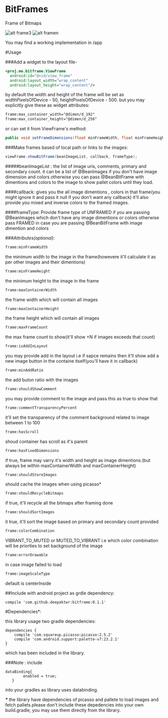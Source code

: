 # BitFrames
Frame of Bitmaps

![alt frame3](http://oi68.tinypic.com/30a9mpu.jpg)                                                                                                                                   ![alt framen](http://oi66.tinypic.com/n4caya.jpg)



You may find a working implementation in /app


#Usage


###Add a widget to the layout file-

```xml
<proj.me.bitframe.ViewFrame
  android:id="@+id/view_frame"
  android:layout_width="wrap_content"
  android:layout_height="wrap_content"/>
```


by default the width and height of the frame will be set as widthPixelsOfDevice - 50, heightPixelsOfDevice - 500.
but you may explicitly give these as widget attributes:

```xml
frame:max_container_width="@dimen/d_192"
frame:max_container_height="@dimen/d_256"
```

or can set it from ViewFrame's method:

```java
public void setFrameDimensions(float minFrameWidth, float minFrameHeight, float maxContainerWidth, float maxContainerHeight);
```



###Make frames based of local path or links to the images:

```java
viewFrame.showBitFrame(beanImageList, callback, frameType);
```

#####beanImageList :
the list of image uris, comments, primary and secondary count.
it can be a list of @BeanImages if you don't have image dimension and colors otherwise you can pass @BeanBitFrame with dimentions and colors to the image to show pallet colors until they load.

####callback:
gives you the all image dimentions , colors in that frame(you might ignore it and pass it null if you don't want any callback)
it'll also provide you mixed and inverse colors to the framed images.

####frameType:
Provide frame type of UNFRAMED if you are passing @BeanImages which don't have any image dimentions or colors
otherwise pass FRAMED in case you are passing @BeanBitFrame with image dimention and colors


###*_Attributes(optional):_*

```xml
frame:minFrameWidth
```
the minimum width to the image in the frame(howevere it'll calculate it as per other images and their dimentions)

```xml
frame:minFrameHeight
```
the minimum height to the image in the frame

```xml
frame:maxContainerWidth
```
the frame width which will contain all images

```xml
frame:maxContainerHeight
```
the frame height which will contain all images

```xml
frame:maxFrameCount
```
the max frame count to show(it'll show +N if images exceeds that count)

```xml
frame:isAddInLayout
```
you may provide add in the layout i.e if sapce remains then it'll show add a new image button in the containe itself(you'll have it in callback)

```xml
frame:minAddRatio
```
the add buton ratio with the images

```xml
frame:shouldShowComment
```
you may provide comment to the image and pass this as true to show that

```xml
frame:commentTransparencyPercent
```
it'll set the transparency of the comment background related to image between 1 to 100

```xml
frame:hasScroll
```
shoud container has scroll as it's parent

```xml
frame:hasFixedDimensions
```
if true, frame may varry it's width and height as image dimentions.(but always be within maxContainerWidth and maxContainerHeight)

```xml
frame:shouldStoreImages
```
should cache the images when using picasso*

```xml
frame:shouldRecycleBitmaps
```
if true, it'll recycle all the bitmaps after framing done

```xml
frame:shouldSortImages
```
it true, it'll sort the image based on primary and secondary count provided

```xml
frame:colorCombination
```
VIBRANT_TO_MUTED or MUTED_TO_VIBRANT i.e which color combination will be priorties to set background of the image

```xml
frame:errorDrawable
```
in case image failed to load

```xml
frame:imageScaleType
```
default is centerInside





##Include with android project as grdle dependency:

```code
compile 'com.github.deepaktwr:bitframe:0.1.1'
```




#Dependencies*:

this library usage two gradle dependencies:
```code
dependencies {
    compile 'com.squareup.picasso:picasso:2.5.2'
    compile 'com.android.support:palette-v7:23.2.1'
}
```

which has been included in the library.




###Note :
include
```code
dataBinding{
        enabled = true;
   }
```

into your gradles as library uses databinding.

**_*_** the library have dependencies of picasso and pallete to load images and fetch pallets.please don't include these depedencies into your own build.gradle, you may use them directly from the library.
